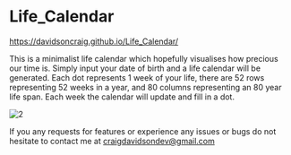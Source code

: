 # Life_Calendar
https://davidsoncraig.github.io/Life_Calendar/

This is a minimalist life calendar which hopefully visualises how precious our time is. Simply input your date of birth and a life calendar will be generated. Each dot represents 1 week of your life, there are 52 rows representing  52 weeks in a year, and 80 columns representing an 80 year life span. Each week the calendar will update and fill in a dot.

![2](https://user-images.githubusercontent.com/116437030/221645863-59024015-6c72-4bb8-ba6b-4a314ebd1118.png)

If you any requests for features or experience any issues or bugs do not hesitate to contact me at craigdavidsondev@gmail.com
